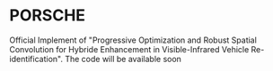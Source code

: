 # PORSCHE
Official Implement of "Progressive Optimization and Robust Spatial Convolution for Hybride Enhancement in Visible-Infrared Vehicle Re-identification". The code will be available soon
